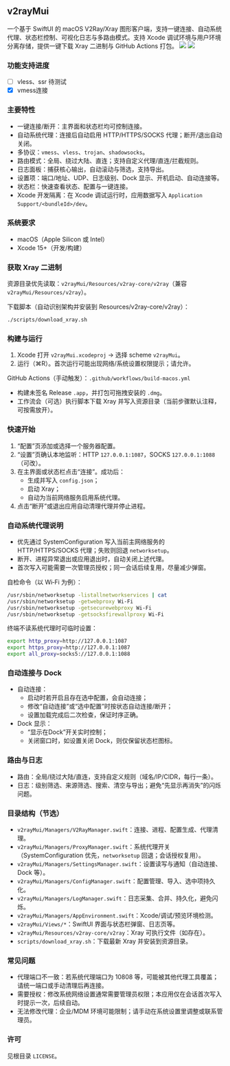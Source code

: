 ## v2rayMui

一个基于 SwiftUI 的 macOS V2Ray/Xray 图形客户端，支持一键连接、自动系统代理、状态栏控制、可视化日志与多路由模式。支持 Xcode 调试环境与用户环境分离存储，提供一键下载 Xray 二进制与 GitHub Actions 打包。
![](https://github.com/user-attachments/assets/1ac35afa-d023-47ab-aed8-de838599155f)
![](https://github.com/user-attachments/assets/f05b10a4-5f45-48bd-a53e-a673b3b06035)

### 功能支持进度
- [ ] vless、ssr 待测试
- [x] vmess连接

### 主要特性
- 一键连接/断开：主界面和状态栏均可控制连接。
- 自动系统代理：连接后自动启用 HTTP/HTTPS/SOCKS 代理；断开/退出自动关闭。
- 多协议：`vmess`、`vless`、`trojan`、`shadowsocks`。
- 路由模式：全局、绕过大陆、直连；支持自定义代理/直连/拦截规则。
- 日志面板：捕获核心输出，自动滚动与筛选，支持导出。
- 设置项：端口/地址、UDP、日志级别、Dock 显示、开机启动、自动连接等。
- 状态栏：快速查看状态、配置与一键连接。
- Xcode 开发隔离：在 Xcode 调试运行时，应用数据写入 `Application Support/<bundleId>/dev`。

### 系统要求
- macOS（Apple Silicon 或 Intel）
- Xcode 15+（开发/构建）

### 获取 Xray 二进制
资源目录优先读取：`v2rayMui/Resources/v2ray-core/v2ray`（兼容 `v2rayMui/Resources/v2ray`）。

下载脚本（自动识别架构并安装到 Resources/v2ray-core/v2ray）：
```bash
./scripts/download_xray.sh
```

### 构建与运行
1) Xcode 打开 `v2rayMui.xcodeproj` → 选择 scheme `v2rayMui`。
2) 运行（⌘R）。首次运行可能出现网络/系统设置权限提示；请允许。

GitHub Actions（手动触发）：`.github/workflows/build-macos.yml`
- 构建未签名 Release `.app`，并打包可拖拽安装的 `.dmg`。
- 工作流会（可选）执行脚本下载 Xray 并写入资源目录（当前步骤默认注释，可按需放开）。

### 快速开始
1) “配置”页添加或选择一个服务器配置。
2) “设置”页确认本地监听：HTTP `127.0.0.1:1087`，SOCKS `127.0.0.1:1088`（可改）。
3) 在主界面或状态栏点击“连接”。成功后：
   - 生成并写入 `config.json`；
   - 启动 Xray；
   - 自动为当前网络服务启用系统代理。
4) 点击“断开”或退出应用自动清理代理并停止进程。

### 自动系统代理说明
- 优先通过 SystemConfiguration 写入当前主网络服务的 HTTP/HTTPS/SOCKS 代理；失败则回退 `networksetup`。
- 断开、进程异常退出或应用退出时，自动关闭上述代理。
- 首次写入可能需要一次管理员授权；同一会话后续复用，尽量减少弹窗。

自检命令（以 Wi‑Fi 为例）：
```bash
/usr/sbin/networksetup -listallnetworkservices | cat
/usr/sbin/networksetup -getwebproxy Wi-Fi
/usr/sbin/networksetup -getsecurewebproxy Wi-Fi
/usr/sbin/networksetup -getsocksfirewallproxy Wi-Fi
```

终端不读系统代理时可临时设置：
```bash
export http_proxy=http://127.0.0.1:1087
export https_proxy=http://127.0.0.1:1087
export all_proxy=socks5://127.0.0.1:1088
```

### 自动连接与 Dock
- 自动连接：
  - 启动时若开启且存在选中配置，会自动连接；
  - 修改“自动连接”或“选中配置”时按状态自动连接/断开；
  - 设置加载完成后二次检查，保证时序正确。
- Dock 显示：
  - “显示在Dock”开关实时控制；
  - 关闭窗口时，如设置关闭 Dock，则仅保留状态栏图标。

### 路由与日志
- 路由：全局/绕过大陆/直连，支持自定义规则（域名/IP/CIDR，每行一条）。
- 日志：级别筛选、来源筛选、搜索、清空与导出；避免“先显示再消失”的闪烁问题。

### 目录结构（节选）
- `v2rayMui/Managers/V2RayManager.swift`：连接、进程、配置生成、代理清理。
- `v2rayMui/Managers/ProxyManager.swift`：系统代理开关（SystemConfiguration 优先，`networksetup` 回退；会话授权复用）。
- `v2rayMui/Managers/SettingsManager.swift`：设置读写与通知（自动连接、Dock 等）。
- `v2rayMui/Managers/ConfigManager.swift`：配置管理、导入、选中项持久化。
- `v2rayMui/Managers/LogManager.swift`：日志采集、合并、持久化，避免闪烁。
- `v2rayMui/Managers/AppEnvironment.swift`：Xcode/调试/预览环境检测。
- `v2rayMui/Views/*`：SwiftUI 界面与状态栏弹窗、日志页等。
- `v2rayMui/Resources/v2ray-core/v2ray`：Xray 可执行文件（如存在）。
- `scripts/download_xray.sh`：下载最新 Xray 并安装到资源目录。

### 常见问题
- 代理端口不一致：若系统代理端口为 10808 等，可能被其他代理工具覆盖；请统一端口或手动清理后再连接。
- 需要授权：修改系统网络设置通常需要管理员权限；本应用仅在会话首次写入时提示一次，后续自动。
- 无法修改代理：企业/MDM 环境可能限制；请手动在系统设置里调整或联系管理员。

### 许可
见根目录 `LICENSE`。
